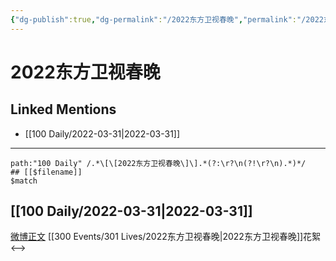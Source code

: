 ```yaml
---
{"dg-publish":true,"dg-permalink":"/2022东方卫视春晚","permalink":"/2022东方卫视春晚/"}
---
```


# 2022东方卫视春晚

## Linked Mentions
- [[100 Daily/2022-03-31\|2022-03-31]]


---

```expander
path:"100 Daily" /.*\[\[2022东方卫视春晚\]\].*(?:\r?\n(?!\r?\n).*)*/
## [[$filename]]
$match
```
## [[100 Daily/2022-03-31\|2022-03-31]]
[微博正文](https://m.weibo.cn/1824010843/4732183069071353) [[300 Events/301 Lives/2022东方卫视春晚\|2022东方卫视春晚]]花絮
<-->
